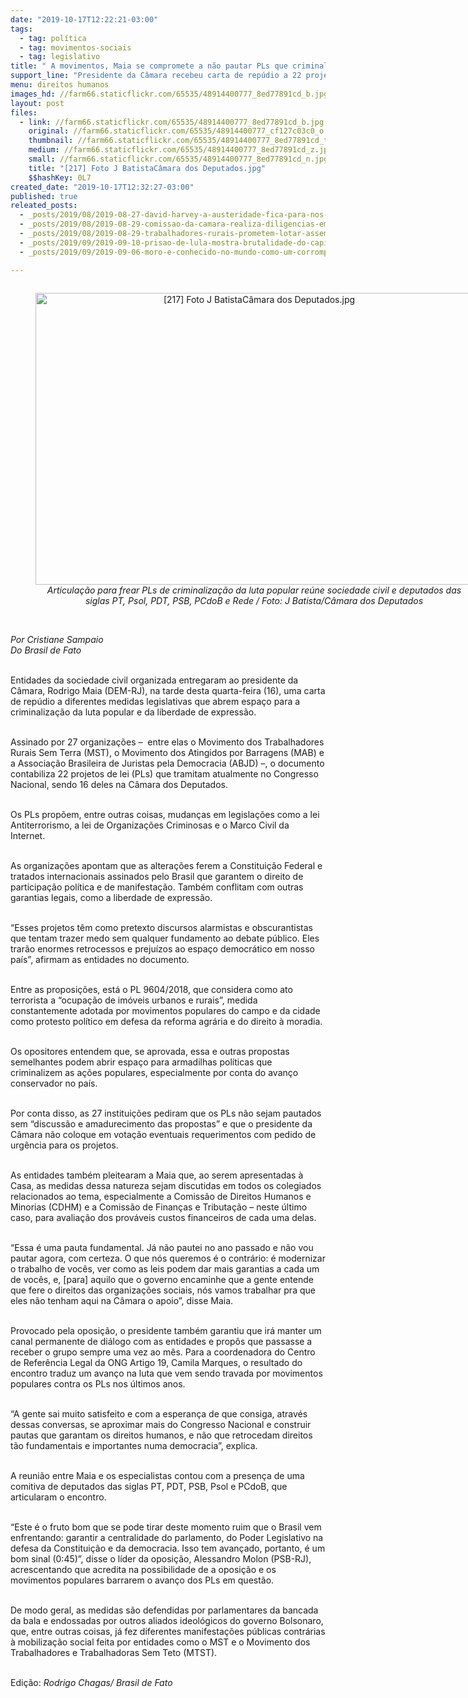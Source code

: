 ```yaml
---
date: "2019-10-17T12:22:21-03:00"
tags:
  - tag: política
  - tag: movimentos-sociais
  - tag: legislativo
title: " A movimentos, Maia se compromete a não pautar PLs que criminalizam luta popular"
support_line: "Presidente da Câmara recebeu carta de repúdio a 22 projetos: \"Não pautei no ano passado e não vou pautar agora\""
menu: direitos humanos
images_hd: //farm66.staticflickr.com/65535/48914400777_8ed77891cd_b.jpg
layout: post
files:
  - link: //farm66.staticflickr.com/65535/48914400777_8ed77891cd_b.jpg
    original: //farm66.staticflickr.com/65535/48914400777_cf127c03c0_o.jpg
    thumbnail: //farm66.staticflickr.com/65535/48914400777_8ed77891cd_t.jpg
    medium: //farm66.staticflickr.com/65535/48914400777_8ed77891cd_z.jpg
    small: //farm66.staticflickr.com/65535/48914400777_8ed77891cd_n.jpg
    title: "[217] Foto J BatistaCâmara dos Deputados.jpg"
    $$hashKey: 0L7
created_date: "2019-10-17T12:32:27-03:00"
published: true
releated_posts:
  - _posts/2019/08/2019-08-27-david-harvey-a-austeridade-fica-para-nos-e-o-socialismo-para-o-1-mais-rico.md
  - _posts/2019/08/2019-08-29-comissao-da-camara-realiza-diligencias-em-areas-de-conflitos-de-terras-na-paraiba.md
  - _posts/2019/08/2019-08-29-trabalhadores-rurais-prometem-lotar-assembleia-legislativa-da-pb-nesta-sexta-feira.md
  - _posts/2019/09/2019-09-10-prisao-de-lula-mostra-brutalidade-do-capitalismo-diz-lider-sul-africano.md
  - _posts/2019/09/2019-09-06-moro-e-conhecido-no-mundo-como-um-corrompido-diz-lider-da-esquerda-francesa.md

---
```

<div style="text-align:center">
<figure class="image" style="display:inline-block"><img alt="[217] Foto J BatistaCâmara dos Deputados.jpg" height="467" src="//farm66.staticflickr.com/65535/48914400777_8ed77891cd_b.jpg" width="700" />
<figcaption><em>Articula&ccedil;&atilde;o para frear PLs de criminaliza&ccedil;&atilde;o da luta popular re&uacute;ne sociedade civil e deputados das siglas PT, Psol, PDT, PSB, PCdoB e Rede / Foto: J Batista/C&acirc;mara dos Deputados</em></figcaption>
</figure>
</div>

<p><br />
<em>Por Cristiane Sampaio<br />
Do Brasil de Fato&nbsp;</em><br />
&nbsp;</p>

<p>Entidades da sociedade civil organizada entregaram ao presidente da C&acirc;mara, Rodrigo Maia (DEM-RJ), na tarde desta quarta-feira (16), uma carta de rep&uacute;dio a diferentes medidas legislativas que abrem espa&ccedil;o para a criminaliza&ccedil;&atilde;o da luta popular e da liberdade de express&atilde;o.<br />
&nbsp;</p>

<p>Assinado por 27 organiza&ccedil;&otilde;es &ndash;&nbsp; entre elas o Movimento dos Trabalhadores Rurais Sem Terra (MST), o Movimento dos Atingidos por Barragens (MAB) e a Associa&ccedil;&atilde;o Brasileira de Juristas pela Democracia (ABJD) &ndash;, o documento contabiliza 22 projetos de lei (PLs) que tramitam atualmente no Congresso Nacional, sendo 16 deles na C&acirc;mara dos Deputados.<br />
&nbsp;</p>

<p>Os PLs prop&otilde;em, entre outras coisas, mudan&ccedil;as em legisla&ccedil;&otilde;es como a lei Antiterrorismo, a lei de Organiza&ccedil;&otilde;es Criminosas e o Marco Civil da Internet.<br />
&nbsp;</p>

<p>As organiza&ccedil;&otilde;es apontam que as altera&ccedil;&otilde;es ferem a Constitui&ccedil;&atilde;o Federal e tratados internacionais assinados pelo Brasil que garantem o direito de participa&ccedil;&atilde;o pol&iacute;tica e de manifesta&ccedil;&atilde;o. Tamb&eacute;m conflitam com outras garantias legais, como a liberdade de express&atilde;o.<br />
&nbsp;</p>

<p>&ldquo;Esses projetos t&ecirc;m como pretexto discursos alarmistas e obscurantistas que tentam trazer medo sem qualquer fundamento ao debate p&uacute;blico. Eles trar&atilde;o enormes retrocessos e preju&iacute;zos ao espa&ccedil;o democr&aacute;tico em nosso pa&iacute;s&rdquo;, afirmam as entidades no documento.<br />
&nbsp;</p>

<p>Entre as proposi&ccedil;&otilde;es, est&aacute; o PL 9604/2018, que considera como ato terrorista a &ldquo;ocupa&ccedil;&atilde;o de im&oacute;veis urbanos e rurais&rdquo;, medida constantemente adotada por movimentos populares do campo e da cidade como protesto pol&iacute;tico em defesa da reforma agr&aacute;ria e do direito &agrave; moradia.</p>

<p><br />
Os opositores entendem que, se aprovada, essa e outras propostas semelhantes podem abrir espa&ccedil;o para armadilhas pol&iacute;ticas que criminalizem as a&ccedil;&otilde;es populares, especialmente por conta do avan&ccedil;o conservador no pa&iacute;s.</p>

<p><br />
Por conta disso, as 27 institui&ccedil;&otilde;es pediram que os PLs n&atilde;o sejam pautados sem &ldquo;discuss&atilde;o e amadurecimento das propostas&rdquo; e que o presidente da C&acirc;mara n&atilde;o coloque em vota&ccedil;&atilde;o eventuais requerimentos com pedido de urg&ecirc;ncia para os projetos.<br />
&nbsp;</p>

<p>As entidades tamb&eacute;m pleitearam a Maia que, ao serem apresentadas &agrave; Casa, as medidas dessa natureza sejam discutidas em todos os colegiados relacionados ao tema, especialmente a Comiss&atilde;o de Direitos Humanos e Minorias (CDHM) e a Comiss&atilde;o de Finan&ccedil;as e Tributa&ccedil;&atilde;o &ndash; neste &uacute;ltimo caso, para avalia&ccedil;&atilde;o dos prov&aacute;veis custos financeiros de cada uma delas.<br />
&nbsp;</p>

<p>&ldquo;Essa &eacute; uma pauta fundamental. J&aacute; n&atilde;o pautei no ano passado e n&atilde;o vou pautar agora, com certeza. O que n&oacute;s queremos &eacute; o contr&aacute;rio: &eacute; modernizar o trabalho de voc&ecirc;s, ver como as leis podem dar mais garantias a cada um de voc&ecirc;s, e, [para] aquilo que o governo encaminhe que a gente entende que fere o direitos das organiza&ccedil;&otilde;es sociais, n&oacute;s vamos trabalhar pra que eles n&atilde;o tenham aqui na C&acirc;mara o apoio&rdquo;, disse Maia.<br />
&nbsp;</p>

<p>Provocado pela oposi&ccedil;&atilde;o, o presidente tamb&eacute;m garantiu que ir&aacute; manter um canal permanente de di&aacute;logo com as entidades e prop&ocirc;s que passasse a receber o grupo sempre uma vez ao m&ecirc;s. Para a coordenadora do Centro de Refer&ecirc;ncia Legal da ONG Artigo 19, Camila Marques, o resultado do encontro traduz um avan&ccedil;o na luta que vem sendo travada por movimentos populares contra os PLs nos &uacute;ltimos anos.<br />
&nbsp;</p>

<p>&ldquo;A gente sai muito satisfeito e com a esperan&ccedil;a de que consiga, atrav&eacute;s dessas conversas, se aproximar mais do Congresso Nacional e construir pautas que garantam os direitos humanos, e n&atilde;o que retrocedam direitos t&atilde;o fundamentais e importantes numa democracia&rdquo;, explica.<br />
&nbsp;</p>

<p>A reuni&atilde;o entre Maia e os especialistas contou com a presen&ccedil;a de uma comitiva de deputados das siglas PT, PDT, PSB, Psol e PCdoB, que articularam o encontro.&nbsp;&nbsp;<br />
&nbsp;</p>

<p>&ldquo;Este &eacute; o fruto bom que se pode tirar deste momento ruim que o Brasil vem enfrentando: garantir a centralidade do parlamento, do Poder Legislativo na defesa da Constitui&ccedil;&atilde;o e da democracia. Isso tem avan&ccedil;ado, portanto, &eacute; um bom sinal (0:45)&rdquo;, disse o l&iacute;der da oposi&ccedil;&atilde;o, Alessandro Molon (PSB-RJ), acrescentando que acredita na possibilidade de a oposi&ccedil;&atilde;o e os movimentos populares barrarem o avan&ccedil;o dos PLs em quest&atilde;o.<br />
&nbsp;</p>

<p>De modo geral, as medidas s&atilde;o defendidas por parlamentares da bancada da bala e endossadas por outros aliados ideol&oacute;gicos do governo Bolsonaro, que, entre outras coisas, j&aacute; fez diferentes manifesta&ccedil;&otilde;es p&uacute;blicas contr&aacute;rias &agrave; mobiliza&ccedil;&atilde;o social feita por entidades como o MST e o Movimento dos Trabalhadores e Trabalhadoras Sem Teto (MTST).&nbsp;<br />
&nbsp;</p>

<p>Edi&ccedil;&atilde;o: <em>Rodrigo Chagas/ Brasil de Fato</em></p>

<p>&nbsp;</p>
